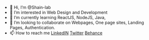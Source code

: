 - 👋 Hi, I’m @Shain-lab
- 👀 I’m interested in Web Design and Development
- 🌱 I’m currently learning ReactJS, NodeJS, Java,
- 💞️ I’m looking to collaborate on Webpages, One page sites, Landing Pages, Authentication.
- 📫 How to reach me [LinkedIN](https://linkedin.com/in/codersal) [Twitter](https://twitter.com/aktar_shain) [Behance](https://www.behance.net/shain_aktar)


<!---
Shain-lab/Shain-lab is a ✨ special ✨ repository because its `README.md` (this file) appears on your GitHub profile.
You can click the Preview link to take a look at your changes.
--->

